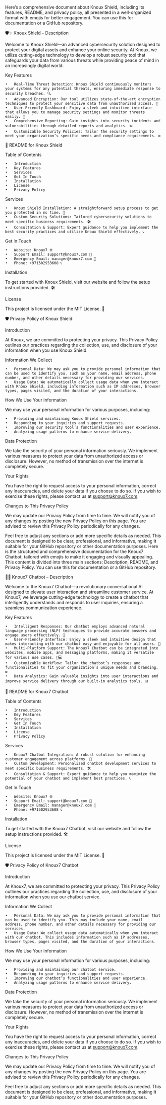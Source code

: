 Here’s a comprehensive document about Knoux Shield, including its features, README, and privacy policy, all presented in a well-organized format with emojis for better engagement. You can use this for documentation or a GitHub repository.

🛡️✨ Knoux Shield – Description

Welcome to Knoux Shield—an advanced cybersecurity solution designed to protect your digital assets and enhance your online security. At Knoux, we utilize cutting-edge technology to develop a robust security tool that safeguards your data from various threats while providing peace of mind in an increasingly digital world.

Key Features

	•	Real-Time Threat Detection: Knoux Shield continuously monitors your systems for any potential threats, ensuring immediate response to security breaches. 🔍
	•	Advanced Encryption: Our tool utilizes state-of-the-art encryption techniques to protect your sensitive data from unauthorized access. 🔐
	•	User-Friendly Dashboard: Enjoy a sleek and intuitive interface that allows you to manage security settings and monitor threats easily. 🎨
	•	Comprehensive Reporting: Gain insights into security incidents and vulnerabilities through detailed reports and analytics. 📊
	•	Customizable Security Policies: Tailor the security settings to meet your organization’s specific needs and compliance requirements. ⚙️

📄 README for Knoux Shield

Table of Contents

	•	Introduction
	•	Key Features
	•	Services
	•	Get In Touch
	•	Installation
	•	License
	•	Privacy Policy

Services

	•	Knoux Shield Installation: A straightforward setup process to get you protected in no time. 🔗
	•	Custom Security Solutions: Tailored cybersecurity solutions to meet specific business requirements. 🛠️
	•	Consultation & Support: Expert guidance to help you implement the best security practices and utilize Knoux Shield effectively. 📞

Get In Touch

	•	Website: Knoux7 🌐
	•	Support Email: support@knoux7.com 📧
	•	Emergency Email: manager@knoux7.com 🚨
	•	Phone: +971502953608 📞

Installation

To get started with Knoux Shield, visit our website and follow the setup instructions provided. 🛠️

License

This project is licensed under the MIT License. 📜

🛡️ Privacy Policy of Knoux Shield

Introduction

At Knoux, we are committed to protecting your privacy. This Privacy Policy outlines our practices regarding the collection, use, and disclosure of your information when you use Knoux Shield.

Information We Collect

	•	Personal Data: We may ask you to provide personal information that can be used to identify you, such as your name, email address, phone number, and other details necessary for providing our services.
	•	Usage Data: We automatically collect usage data when you interact with Knoux Shield, including information such as IP addresses, browser types, pages visited, and the duration of your interactions.

How We Use Your Information

We may use your personal information for various purposes, including:

	•	Providing and maintaining Knoux Shield services.
	•	Responding to your inquiries and support requests.
	•	Improving our security tool’s functionalities and user experience.
	•	Analyzing usage patterns to enhance service delivery.

Data Protection

We take the security of your personal information seriously. We implement various measures to protect your data from unauthorized access or disclosure. However, no method of transmission over the internet is completely secure.

Your Rights

You have the right to request access to your personal information, correct any inaccuracies, and delete your data if you choose to do so. If you wish to exercise these rights, please contact us at support@knoux7.com.

Changes to This Privacy Policy

We may update our Privacy Policy from time to time. We will notify you of any changes by posting the new Privacy Policy on this page. You are advised to review this Privacy Policy periodically for any changes.

Feel free to adjust any sections or add more specific details as needed. This document is designed to be clear, professional, and informative, making it suitable for your GitHub repository or other documentation purposes.
Here is the structured and comprehensive documentation for the Knoux7 Chatbot, tailored with emojis to make it engaging and visually appealing. This content is divided into three main sections: Description, README, and Privacy Policy. You can use this for documentation or a GitHub repository.

🤖✨ Knoux7 Chatbot – Description

Welcome to the Knoux7 Chatbot—a revolutionary conversational AI designed to elevate user interaction and streamline customer service. At Knoux7, we leverage cutting-edge technology to create a chatbot that intelligently understands and responds to user inquiries, ensuring a seamless communication experience.

Key Features

	•	Intelligent Responses: Our chatbot employs advanced natural language processing (NLP) techniques to provide accurate answers and engage users effectively. 🧠
	•	User-Friendly Interface: Enjoy a sleek and intuitive design that makes interacting with our chatbot easy and enjoyable for all users. 🎨
	•	Multi-Platform Support: The Knoux7 Chatbot can be integrated into websites, mobile apps, and messaging platforms, making it versatile for various use cases. 📱💻
	•	Customizable Workflow: Tailor the chatbot’s responses and functionalities to fit your organization’s unique needs and branding. ⚙️
	•	Data Analytics: Gain valuable insights into user interactions and improve service delivery through our built-in analytics tools. 📊

📄 README for Knoux7 Chatbot

Table of Contents

	•	Introduction
	•	Key Features
	•	Services
	•	Get In Touch
	•	Installation
	•	License
	•	Privacy Policy

Services

	•	Knoux7 Chatbot Integration: A robust solution for enhancing customer engagement across platforms. 🔗
	•	Custom Development: Personalized chatbot development services to meet specific business requirements. 🛠️
	•	Consultation & Support: Expert guidance to help you maximize the potential of your chatbot and implement best practices. 📞

Get In Touch

	•	Website: Knoux7 🌐
	•	Support Email: support@knoux7.com 📧
	•	Emergency Email: manager@knoux7.com 🚨
	•	Phone: +971502953608 📞

Installation

To get started with the Knoux7 Chatbot, visit our website and follow the setup instructions provided. 🛠️

License

This project is licensed under the MIT License. 📜

🛡️ Privacy Policy of Knoux7 Chatbot

Introduction

At Knoux7, we are committed to protecting your privacy. This Privacy Policy outlines our practices regarding the collection, use, and disclosure of your information when you use our chatbot service.

Information We Collect

	•	Personal Data: We may ask you to provide personal information that can be used to identify you. This may include your name, email address, phone number, and other details necessary for providing our services.
	•	Usage Data: We collect usage data automatically when you interact with our chatbot. This includes information such as IP addresses, browser types, pages visited, and the duration of your interactions.

How We Use Your Information

We may use your personal information for various purposes, including:

	•	Providing and maintaining our chatbot service.
	•	Responding to your inquiries and support requests.
	•	Improving our chatbot’s functionalities and user experience.
	•	Analyzing usage patterns to enhance service delivery.

Data Protection

We take the security of your personal information seriously. We implement various measures to protect your data from unauthorized access or disclosure. However, no method of transmission over the internet is completely secure.

Your Rights

You have the right to request access to your personal information, correct any inaccuracies, and delete your data if you choose to do so. If you wish to exercise these rights, please contact us at support@knoux7.com.

Changes to This Privacy Policy

We may update our Privacy Policy from time to time. We will notify you of any changes by posting the new Privacy Policy on this page. You are advised to review this Privacy Policy periodically for any changes.

Feel free to adjust any sections or add more specific details as needed. This document is designed to be clear, professional, and informative, making it suitable for your GitHub repository or other documentation purposes.